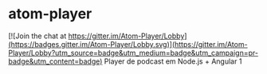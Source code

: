 # atom-player

[![Join the chat at https://gitter.im/Atom-Player/Lobby](https://badges.gitter.im/Atom-Player/Lobby.svg)](https://gitter.im/Atom-Player/Lobby?utm_source=badge&utm_medium=badge&utm_campaign=pr-badge&utm_content=badge)
Player de podcast em Node.js + Angular 1
